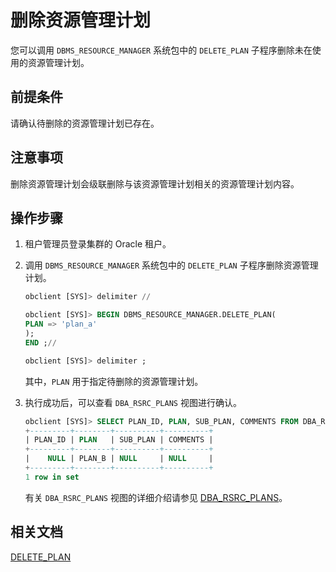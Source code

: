 # 删除资源管理计划

您可以调用 `DBMS_RESOURCE_MANAGER` 系统包中的 `DELETE_PLAN` 子程序删除未在使用的资源管理计划。

## 前提条件

请确认待删除的资源管理计划已存在。

## 注意事项

删除资源管理计划会级联删除与该资源管理计划相关的资源管理计划内容。

## 操作步骤

1. 租户管理员登录集群的 Oracle 租户。

2. 调用 `DBMS_RESOURCE_MANAGER` 系统包中的 `DELETE_PLAN` 子程序删除资源管理计划。

   ```sql
   obclient [SYS]> delimiter //

   obclient [SYS]> BEGIN DBMS_RESOURCE_MANAGER.DELETE_PLAN(
   PLAN => 'plan_a' 
   );
   END ;//

   obclient [SYS]> delimiter ;
   ```

   其中，`PLAN` 用于指定待删除的资源管理计划。

3. 执行成功后，可以查看 `DBA_RSRC_PLANS` 视图进行确认。

   ```sql
   obclient [SYS]> SELECT PLAN_ID, PLAN, SUB_PLAN, COMMENTS FROM DBA_RSRC_PLANS;
   +---------+--------+----------+----------+
   | PLAN_ID | PLAN   | SUB_PLAN | COMMENTS |
   +---------+--------+----------+----------+
   |    NULL | PLAN_B | NULL     | NULL     |
   +---------+--------+----------+----------+
   1 row in set
   ```

   有关 `DBA_RSRC_PLANS` 视图的详细介绍请参见 [DBA_RSRC_PLANS](../../../../12.reference-guide/5.system-view-oracle-mode/2.dictionary-view-1/115.DBA_RSRC_PLANS.md)。

## 相关文档

[DELETE_PLAN](../../../7.reference/7.pl-reference/3.pl-oracle/12.pl-system-package/14.DBMS_RESOURCE_MANAGER/6.DELETE_PLAN.md)
